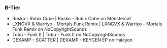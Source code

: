 ### B-Tier

- Rusko - Rubix Cube | Rusko - Rubix Cube on Monstercat
- LXNGVX & Warriyo - Mortals Funk Remix | LXNGVX & Warriyo - Mortals Funk Remix on NoCopyrightSounds
- Tobu - Funk It | Tobu - Funk It on NoCopyrightSounds
- DEXAMP - SCATTER | DEXAMP - KEYGEN EP on Halcyon
